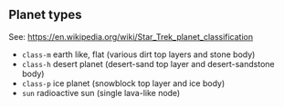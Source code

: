 

## Planet types

See: https://en.wikipedia.org/wiki/Star_Trek_planet_classification

* `class-m` earth like, flat (various dirt top layers and stone body)
* `class-h` desert planet (desert-sand top layer and desert-sandstone body)
* `class-p` ice planet (snowblock top layer and ice body)
* `sun` radioactive sun (single lava-like node)
